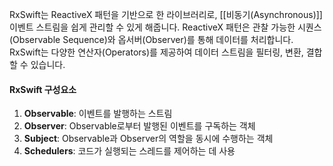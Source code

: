RxSwift는 ReactiveX 패턴을 기반으로 한 라이브러리로, [[비동기(Asynchronous)]] 이벤트 스트림을 쉽게 관리할 수 있게 해줍니다. ReactiveX 패턴은 관찰 가능한 시퀀스(Observable Sequence)와 옵서버(Observer)를 통해 데이터를 처리합니다. RxSwift는 다양한 연산자(Operators)를 제공하여 데이터 스트림을 필터링, 변환, 결합할 수 있습니다.

#### RxSwift 구성요소
1. **Observable**: 이벤트를 발행하는 스트림
2. **Observer**: Observable로부터 발행된 이벤트를 구독하는 객체
3. **Subject**: Observable과 Observer의 역할을 동시에 수행하는 객체
4. **Schedulers**: 코드가 실행되는 스레드를 제어하는 데 사용
